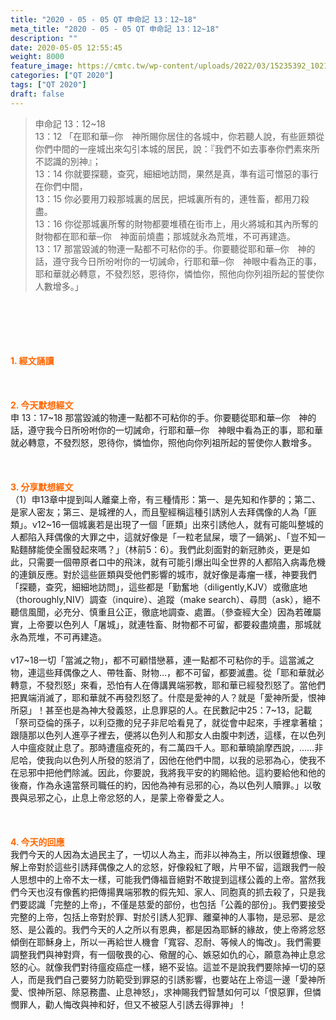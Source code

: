 ```yaml
---
title: "2020 - 05 - 05 QT 申命記 13：12~18"
meta_title: "2020 - 05 - 05 QT 申命記 13：12~18"
description: ""
date: 2020-05-05 12:55:45
weight: 8000
feature_image: https://cmtc.tw/wp-content/uploads/2022/03/15235392_10211799862337740_180693556567566654_o-1.webp
categories: ["QT 2020"]
tags: ["QT 2020"]
draft: false
---
```


<blockquote>申命記 13：12~18<br />
13：12 「在耶和華─你　神所賜你居住的各城中，你若聽人說，有些匪類從你們中間的一座城出來勾引本城的居民，說：『我們不如去事奉你們素來所不認識的別神』；<br />
13：14 你就要探聽，查究，細細地訪問，果然是真，準有這可憎惡的事行在你們中間，<br />
13：15 你必要用刀殺那城裏的居民，把城裏所有的，連牲畜，都用刀殺盡。<br />
13：16 你從那城裏所奪的財物都要堆積在街市上，用火將城和其內所奪的財物都在耶和華─你　神面前燒盡；那城就永為荒堆，不可再建造。<br />
13：17 那當毀滅的物連一點都不可粘你的手。你要聽從耶和華─你　神的話，遵守我今日所吩咐你的一切誡命，行耶和華─你　神眼中看為正的事，耶和華就必轉意，不發烈怒，恩待你，憐恤你，照他向你列祖所起的誓使你人數增多。」</blockquote><br />
&nbsp;<br />
<br />
&nbsp;<br />
<br />
<span style="color: #ff6600;"><strong>1. </strong><strong>經文誦讀</strong></span><br />
<br />
<span style="color: #ff6600;"><strong> </strong></span><br />
<br />
<span style="color: #ff6600;"><strong>2. 今天默想</strong><strong>經文<br />
</strong></span>申 13：17~18 那當毀滅的物連一點都不可粘你的手。你要聽從耶和華─你　神的話，遵守我今日所吩咐你的一切誡命，行耶和華─你　神眼中看為正的事，耶和華就必轉意，不發烈怒，恩待你，憐恤你，照他向你列祖所起的誓使你人數增多。<br />
<br />
&nbsp;<br />
<br />
<span style="color: #ff6600;"><strong>3. 分享默想經文<br />
</strong></span>（1）申13章中提到叫人離棄上帝，有三種情形：第一、是先知和作夢的；第二、是家人密友；第三、是城裡的人，而且聖經稱這種引誘別人去拜偶像的人為「匪類」。v12~16一個城裏若是出現了一個「匪類」出來引誘他人，就有可能叫整城的人都陷入拜偶像的大罪之中，這就好像是「一粒老鼠屎，壞了一鍋粥」、「豈不知一點麵酵能使全團發起來嗎？」（林前5：6）。我們此刻面對的新冠肺炎，更是如此，只需要一個帶原者口中的飛沫，就有可能引爆出叫全世界的人都陷入病毒危機的連鎖反應。對於這些匪類與受他們影響的城市，就好像是毒瘤一樣，神要我們「探聽，查究，細細地訪問」，這些都是「勤奮地（diligently,KJV）或徹底地（thoroughly,NIV）調查（inquire）、追蹤（make search）、尋問（ask），絕不聽信風聞，必充分、慎重且公正，徹底地調查、處置。（參查經大全）因為若確屬實，上帝要以色列人「屠城」，就連牲畜、財物都不可留，都要殺盡燒盡，那城就永為荒堆，不可再建造。<br />
<br />
v17~18一切「當滅之物」，都不可顧惜戀慕，連一點都不可粘你的手。這當滅之物，連這些拜偶像之人、帶牲畜、財物…，都不可留，都要滅盡。從「耶和華就必轉意，不發烈怒」來看，恐怕有人在傳講異端邪教，耶和華已經發烈怒了。當他們把異端消滅了，耶和華就不再發烈怒了。什麼是愛神的人？就是「愛神所愛，恨神所惡」！甚至也是為神大發義怒，止息罪惡的人。在民數記中25：7~13，記載「祭司亞倫的孫子，以利亞撒的兒子非尼哈看見了，就從會中起來，手裡拿著槍；跟隨那以色列人進亭子裡去，便將以色列人和那女人由腹中刺透，這樣，在以色列人中瘟疫就止息了。那時遭瘟疫死的，有二萬四千人。耶和華曉諭摩西說，……非尼哈，使我向以色列人所發的怒消了，因他在他們中間，以我的忌邪為心，使我不在忌邪中把他們除滅。因此，你要說，我將我平安的約賜給他。這約要給他和他的後裔，作為永遠當祭司職任的約，因他為神有忌邪的心，為以色列人贖罪。」以敬畏與忌邪之心，止息上帝忿怒的人，是蒙上帝眷愛之人。<br />
<br />
&nbsp;<br />
<br />
<span style="color: #ff6600;"><strong>4. 今天的回應<br />
</strong></span>我們今天的人因為太過民主了，一切以人為主，而非以神為主，所以很難想像、理解上帝對於這些引誘拜偶像之人的忿怒，好像殺紅了眼，片甲不留，這跟我們一般人思想中的上帝不太一樣，可能我們傳福音絕對不敢提到這樣公義的上帝。當然我們今天也沒有像舊約把傳揚異端邪教的假先知、家人、同胞真的抓去殺了，只是我們要認識「完整的上帝」，不僅是慈愛的部份，也包括「公義的部份」。我們要接受完整的上帝，包括上帝對於罪、對於引誘人犯罪、離棄神的人事物，是忌邪、是忿怒、是公義的。我們今天的人之所以有恩典，都是因為耶穌的緣故，使上帝將忿怒傾倒在耶穌身上，所以一再給世人機會「寬容、忍耐、等候人的悔改」。我們需要調整我們與神對齊，有一個敬畏的心、儆醒的心、嫉惡如仇的心，願意為神止息忿怒的心。就像我們對待瘟疫癌症一樣，絕不妥協。這並不是說我們要除掉一切的惡人，而是我們自己要努力防範受到罪惡的引誘影響，也要站在上帝這一邊「愛神所愛、恨神所惡、除惡務盡、止息神怒」，求神賜我們智慧如何可以「恨惡罪，但憐憫罪人，勸人悔改與神和好，但又不被惡人引誘去得罪神」！<br />
<br />
&nbsp;
        